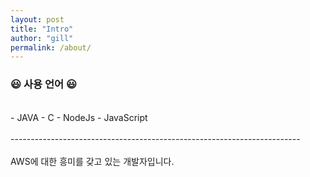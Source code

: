 ```yaml
---
layout: post
title: "Intro"
author: "gill"
permalink: /about/
---
```


### &#128515; 사용 언어 &#128515;
<br/>
-  JAVA
-  C
-  NodeJs
-  JavaScript
<br/>
<br/>
------------------------------------------------------------------------
<br/>
<br/>
AWS에 대한 흥미를 갖고 있는 개발자입니다.
